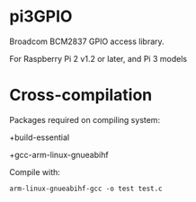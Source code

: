 # pi3GPIO
Broadcom BCM2837 GPIO access library.

For Raspberry Pi 2 v1.2 or later, and Pi 3 models

# Cross-compilation
Packages required on compiling system:

+build-essential

+gcc-arm-linux-gnueabihf

Compile with:
```
arm-linux-gnueabihf-gcc -o test test.c
```
